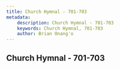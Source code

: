 ```yaml
---
title: Church Hymnal - 701-703
metadata:
    description: Church Hymnal - 701-703
    keywords: Church Hymnal, 701-703
    author: Brian Onang'o
---
```



## Church Hymnal - 701-703
  
